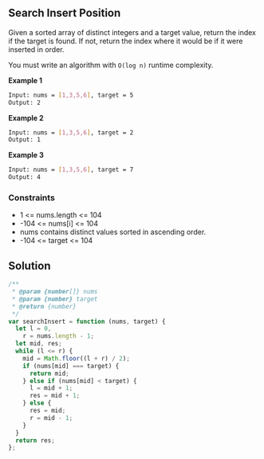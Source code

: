 ## Search Insert Position

Given a sorted array of distinct integers and a target value, return the index if the target is found. If not, return the index where it would be if it were inserted in order.

You must write an algorithm with `O(log n)` runtime complexity.

**Example 1**

```bash
Input: nums = [1,3,5,6], target = 5
Output: 2
```

**Example 2**

```bash
Input: nums = [1,3,5,6], target = 2
Output: 1
```

**Example 3**

```bash
Input: nums = [1,3,5,6], target = 7
Output: 4
```

### Constraints

- 1 <= nums.length <= 104
- -104 <= nums[i] <= 104
- nums contains distinct values sorted in ascending order.
- -104 <= target <= 104

## Solution

```javascript
/**
 * @param {number[]} nums
 * @param {number} target
 * @return {number}
 */
var searchInsert = function (nums, target) {
  let l = 0,
    r = nums.length - 1;
  let mid, res;
  while (l <= r) {
    mid = Math.floor((l + r) / 2);
    if (nums[mid] === target) {
      return mid;
    } else if (nums[mid] < target) {
      l = mid + 1;
      res = mid + 1;
    } else {
      res = mid;
      r = mid - 1;
    }
  }
  return res;
};
```
